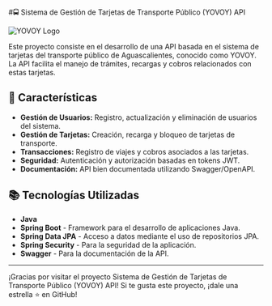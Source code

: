 #🚍 Sistema de Gestión de Tarjetas de Transporte Público (YOVOY) API

![YOVOY Logo](logo.png)

Este proyecto consiste en el desarrollo de una API basada en el sistema de tarjetas del transporte público de Aguascalientes, conocido como YOVOY. La API facilita el manejo de trámites, recargas y cobros relacionados con estas tarjetas.

## 🚀 Características

- **Gestión de Usuarios:** Registro, actualización y eliminación de usuarios del sistema.
- **Gestión de Tarjetas:** Creación, recarga y bloqueo de tarjetas de transporte.
- **Transacciones:** Registro de viajes y cobros asociados a las tarjetas.
- **Seguridad:** Autenticación y autorización basadas en tokens JWT.
- **Documentación:** API bien documentada utilizando Swagger/OpenAPI.

## 📚 Tecnologías Utilizadas

- **Java**
- **Spring Boot** - Framework para el desarrollo de aplicaciones Java.
- **Spring Data JPA** - Acceso a datos mediante el uso de repositorios JPA.
- **Spring Security** - Para la seguridad de la aplicación.
- **Swagger** - Para la documentación de la API.

---

¡Gracias por visitar el proyecto Sistema de Gestión de Tarjetas de Transporte Público (YOVOY) API! Si te gusta este proyecto, ¡dale una estrella ⭐ en GitHub!
